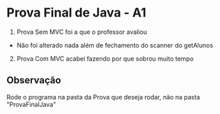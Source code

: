 # Prova Final de Java - A1
1. Prova Sem MVC foi a que o professor avaliou
- Não foi alterado nada além de fechamento do scanner do getAlunos

2. Prova Com MVC acabei fazendo por que sobrou muito tempo

## Observação
Rode o programa na pasta da Prova que deseja rodar, não na pasta "ProvaFinalJava"